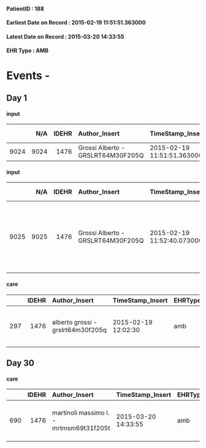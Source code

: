
#### PatientID : 188
#### Earliest Date on Record : 2015-02-19 11:51:51.363000
#### Latest Date on Record : 2015-03-20 14:33:55
#### EHR Type : AMB

# Events - 

## Day 1

#### input
|      |    N/A |   IDEHR | Author_Insert                     | TimeStamp_Insert           | EHRType   |   PatientID |   IDDigitalSignDocument | persone_vicine   |   Unnamed: 0_x.1 |   IDANAMNESI_SOCIALE | Patient   | FamigliaAltro   | Paziente_T   | FamigliaAltro_T   |   Non_Rilevabile_x.1 | Note_Non_Rilevabile_x.1   | opt_Problemi   | chk_contr_sintomi   | opt_paziente_a   | opt_famiglia_a   | opt_adeguatezza   | opt_paziente_solo   | opt_presente_assente   | Presenza_minori   | Caregiver_principale   | Needs     | Domestic partnership   |
|-----:|-------:|--------:|:----------------------------------|:---------------------------|:----------|------------:|------------------------:|:-----------------|-----------------:|---------------------:|:----------|:----------------|:-------------|:------------------|---------------------:|:--------------------------|:---------------|:--------------------|:-----------------|:-----------------|:------------------|:--------------------|:-----------------------|:------------------|:-----------------------|:----------|:-----------------------|
| 9024 |   9024 |    1476 | Grossi Alberto - GRSLRT64M30F205Q | 2015-02-19 11:51:51.363000 | AMB       |         188 |                   20985 | N/A              |              303 |                  186 | Si#1      | Si#1            | Si#1         | Si#1              |                    0 | NR                        | No#0           | controllo sintomi#0 | Congruenti#1     | Congruenti#1     | Si#1              | No#0                | Presente#1             | No#0              | figlia Camilla         | Clinici#0 | Badante#1              |

#### input
|      |    N/A |   IDEHR | Author_Insert                     | TimeStamp_Insert           | EHRType   |   PatientID |   IDDigitalSignDocument | persone_vicine   |   Unnamed: 0_x.1 |   IDANAMNESI_SOCIALE | Patient   | FamigliaAltro   | Paziente_T   | FamigliaAltro_T   |   Non_Rilevabile_x.1 | Note_Non_Rilevabile_x.1   | opt_Problemi   | chk_contr_sintomi   | opt_paziente_a   | opt_famiglia_a   | opt_adeguatezza   | opt_paziente_solo   | ds_note_con                                                                                                           | opt_presente_assente   | Presenza_minori   | Caregiver_principale   | Needs     | Domestic partnership   |
|-----:|-------:|--------:|:----------------------------------|:---------------------------|:----------|------------:|------------------------:|:-----------------|-----------------:|---------------------:|:----------|:----------------|:-------------|:------------------|---------------------:|:--------------------------|:---------------|:--------------------|:-----------------|:-----------------|:------------------|:--------------------|:----------------------------------------------------------------------------------------------------------------------|:-----------------------|:------------------|:-----------------------|:----------|:-----------------------|
| 9025 |   9025 |    1476 | Grossi Alberto - GRSLRT64M30F205Q | 2015-02-19 11:52:40.073000 | AMB       |         188 |                   20987 | N/A              |              304 |                  187 | Si#1      | Si#1            | Si#1         | Si#1              |                    0 | NR                        | No#0           | controllo sintomi#0 | Congruenti#1     | Congruenti#1     | Si#1              | No#0                | Vive sola assistita da badante la figlia Camilla partecipa quotidianamente all'assistenza, altra figlia abita a Roma. | Presente#1             | No#0              | figlia Camilla         | Clinici#0 | Badante#1              |

#### care
|     |   IDEHR | Author_Insert                     | TimeStamp_Insert    | EHRType   |   PatientID |   IDGESTIONE_AUSILI |   ds_ncons |   ds_nbolla | dt_consegna         |   opt_annulla_consegna | dt_Ric_consegna     | dt_ric_cons_forn    | opt_ausilio                          |
|----:|--------:|:----------------------------------|:--------------------|:----------|------------:|--------------------:|-----------:|------------:|:--------------------|-----------------------:|:--------------------|:--------------------|:-------------------------------------|
| 297 |    1476 | alberto grossi - grslrt64m30f205q | 2015-02-19 12:02:30 | amb       |         188 |                 139 |      24504 |          85 | 2015-01-27 00:00:00 |                      0 | 2015-01-23 00:00:00 | 2015-01-26 00:00:00 | 2 tips walker 2 wheels (walker) # 10 |


## Day 30

#### care
|     |   IDEHR | Author_Insert                           | TimeStamp_Insert    | EHRType   |   PatientID |   IDGESTIONE_AUSILI |   ds_ncons |   ds_nbolla | dt_consegna         |   ds_nritiro |   opt_annulla_consegna | dt_Ric_consegna     | dt_ric_cons_forn    | dt_ric_ritiro       | dt_ric_ritiro_forn   | opt_ausilio                          |
|----:|--------:|:----------------------------------------|:--------------------|:----------|------------:|--------------------:|-----------:|------------:|:--------------------|-------------:|-----------------------:|:--------------------|:--------------------|:--------------------|:---------------------|:-------------------------------------|
| 690 |    1476 | martinoli massimo l. - mrtmsm69t31f205t | 2015-03-20 14:33:55 | amb       |         188 |                 533 |      24504 |          85 | 2015-01-27 00:00:00 |        24877 |                      0 | 2015-01-23 00:00:00 | 2015-01-26 00:00:00 | 2015-03-20 00:00:00 | 2015-03-20 00:00:00  | 2 tips walker 2 wheels (walker) # 10 |


